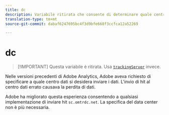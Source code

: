 ```yaml
---
title: dc
description: Variabile ritirata che consente di determinare quale centro dati utilizzare.
translation-type: tm+mt
source-git-commit: dabaf6247695bc4f3d9bfe668f3ccfca12a52269

---
```



# dc

>[!IMPORTANT] Questa variabile è ritirata. Usa [`trackingServer`](trackingserver.md) invece.

Nelle versioni precedenti di Adobe Analytics, Adobe aveva richiesto di specificare a quale centro dati si desidera inviare i dati. L&#39;invio di hit al centro dati errato causava la perdita di dati.

Adobe ha migliorato questa esperienza consentendo a qualsiasi implementazione di inviare hit `sc.omtrdc.net`. La specifica del data center non è più necessaria.
